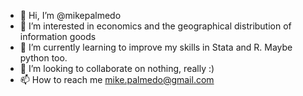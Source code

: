 - 👋 Hi, I’m @mikepalmedo
- 👀 I’m interested in economics and the geographical distribution of information goods
- 🌱 I’m currently learning to improve my skills in Stata and R.  Maybe python too. 
- 💞️ I’m looking to collaborate on nothing, really :)
- 📫 How to reach me mike.palmedo@gmail.com

<!---
mikepalmedo/mikepalmedo is a ✨ special ✨ repository because its `README.md` (this file) appears on your GitHub profile.
You can click the Preview link to take a look at your changes.
--->
